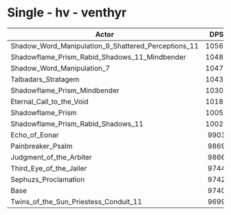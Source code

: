 # Single - hv - venthyr
| Actor | DPS | Increase |
|---|:---:|:---:|
|Shadow_Word_Manipulation_9_Shattered_Perceptions_11|10565|8.48%|
|Shadowflame_Prism_Rabid_Shadows_11_Mindbender|10485|7.65%|
|Shadow_Word_Manipulation_7|10477|7.56%|
|Talbadars_Stratagem|10437|7.15%|
|Shadowflame_Prism_Mindbender|10308|5.83%|
|Eternal_Call_to_the_Void|10182|4.54%|
|Shadowflame_Prism|10051|3.19%|
|Shadowflame_Prism_Rabid_Shadows_11|10024|2.92%|
|Echo_of_Eonar|9903|1.67%|
|Painbreaker_Psalm|9869|1.32%|
|Judgment_of_the_Arbiter|9866|1.29%|
|Third_Eye_of_the_Jailer|9744|0.04%|
|Sephuzs_Proclamation|9742|0.02%|
|Base|9740|0.00%|
|Twins_of_the_Sun_Priestess_Conduit_11|9699|-0.42%|
